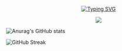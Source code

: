 <p align="center">
  <a href="https://git.io/typing-svg">
    <img src="https://readme-typing-svg.demolab.com?font=Fira+Code&size=25&pause=1000&color=E75C00FF&center=true&vCenter=true&width=440&lines=The+repository+is+closed+.+.+." alt="Typing SVG" /></a>
</p>

<p align="center">
  <a href="#">
    <img src="https://komarev.com/ghpvc/?username=rekyryan&color=red&style=plastic&label=Folks+Views">
  </a>
</p>

![Anurag's GitHub stats](https://github-readme-stats.vercel.app/api?username=rekyryan&count_private=true&bg_color=0d1117&hide_border=true&show_icons=true&theme=codeSTACKr)

![GitHub Streak](https://github-readme-streak-stats.herokuapp.com?user=rekyryan&count_private=true&background=0d1117&theme=codestackr&hide_border=true&date_format=j%20M%5B%20Y%5D)

<!--
**rekyryan/rekyryan** is a ✨ _special_ ✨ repository because its `README.md` (this file) appears on your GitHub profile.

- 🔭 ...
- 🌱 ...
- 👯 ...
- 😄 ...
- ⚡ ...
--!>


